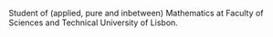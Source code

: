 Student of (applied, pure and inbetween) Mathematics at Faculty of Sciences and Technical University of Lisbon.

